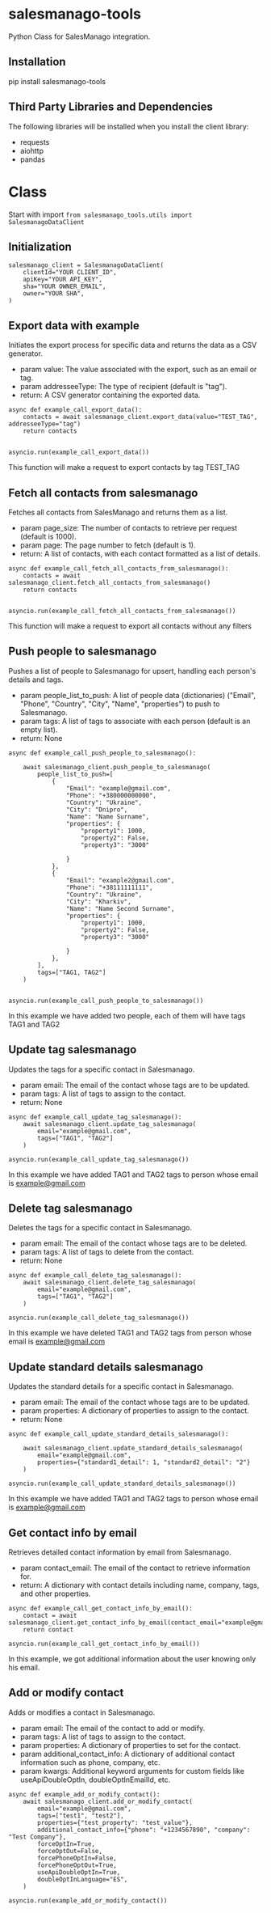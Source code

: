 # salesmanago-tools

Python Class for SalesManago integration.

## Installation

pip install salesmanago-tools

## Third Party Libraries and Dependencies

The following libraries will be installed when you install the client library:

- requests
- aiohttp
- pandas

# Class

Start with import `from salesmanago_tools.utils import SalesmanagoDataClient`

## Initialization
```
salesmanago_client = SalesmanagoDataClient(
    clientId="YOUR CLIENT_ID",
    apiKey="YOUR API_KEY",
    sha="YOUR OWNER_EMAIL",
    owner="YOUR SHA",
)
```

## Export data with example
Initiates the export process for specific data and returns the data as a CSV generator.
- param value: The value associated with the export, such as an email or tag.
- param addresseeType: The type of recipient (default is "tag").
- return: A CSV generator containing the exported data.

```
async def example_call_export_data():
    contacts = await salesmanago_client.export_data(value="TEST_TAG", addresseeType="tag")
    return contacts


asyncio.run(example_call_export_data())
```
This function will make a request to export contacts by tag TEST_TAG

## Fetch all contacts from salesmanago

Fetches all contacts from SalesManago and returns them as a list.
- param page_size: The number of contacts to retrieve per request (default is 1000).
- param page: The page number to fetch (default is 1).
- return: A list of contacts, with each contact formatted as a list of details.


```
async def example_call_fetch_all_contacts_from_salesmanago():
    contacts = await salesmanago_client.fetch_all_contacts_from_salesmanago()
    return contacts


asyncio.run(example_call_fetch_all_contacts_from_salesmanago())
```
This function will make a request to export all contacts without any filters

## Push people to salesmanago
Pushes a list of people to Salesmanago for upsert, handling each person's details and tags.

- param people_list_to_push: A list of people data (dictionaries) ("Email", "Phone", "Country", "City", "Name", "properties") to push to Salesmanago.
- param tags: A list of tags to associate with each person (default is an empty list).
- return: None
```
async def example_call_push_people_to_salesmanago():

    await salesmanago_client.push_people_to_salesmanago(
        people_list_to_push=[
            {
                "Email": "example@gmail.com",
                "Phone": "+380000000000",
                "Country": "Ukraine",
                "City": "Dnipro",
                "Name": "Name Surname",
                "properties": {
                    "property1": 1000,
                    "property2": False,
                    "property3": "3000"

                }
            },
            {
                "Email": "example2@gmail.com",
                "Phone": "+38111111111",
                "Country": "Ukraine",
                "City": "Kharkiv",
                "Name": "Name Second Surname",
                "properties": {
                    "property1": 1000,
                    "property2": False,
                    "property3": "3000"

                }
            },
        ],
        tags=["TAG1, TAG2"]
    )


asyncio.run(example_call_push_people_to_salesmanago())
```

In this example we have added two people, each of them will have tags TAG1 and TAG2

## Update tag salesmanago

Updates the tags for a specific contact in Salesmanago.

- param email: The email of the contact whose tags are to be updated.
- param tags: A list of tags to assign to the contact.
- return: None

```
async def example_call_update_tag_salesmanago():
    await salesmanago_client.update_tag_salesmanago(
        email="example@gmail.com", 
        tags=["TAG1", "TAG2"]
    )

asyncio.run(example_call_update_tag_salesmanago())
```

In this example we have added TAG1 and TAG2 tags to person whose email is example@gmail.com

## Delete tag salesmanago

Deletes the tags for a specific contact in Salesmanago.

- param email: The email of the contact whose tags are to be deleted.
- param tags: A list of tags to delete from the contact.
- return: None

```
async def example_call_delete_tag_salesmanago():
    await salesmanago_client.delete_tag_salesmanago(
        email="example@gmail.com", 
        tags=["TAG1", "TAG2"]
    )

asyncio.run(example_call_delete_tag_salesmanago())
```

In this example we have deleted TAG1 and TAG2 tags from person whose email is example@gmail.com

## Update standard details salesmanago

Updates the standard details for a specific contact in Salesmanago.

- param email: The email of the contact whose tags are to be updated.
- param properties: A dictionary of properties to assign to the contact.
- return: None

```
async def example_call_update_standard_details_salesmanago():

    await salesmanago_client.update_standard_details_salesmanago(
        email="example@gmail.com", 
        properties={"standard1_detail": 1, "standard2_detail": "2"}
    )

asyncio.run(example_call_update_standard_details_salesmanago())
```

In this example we have added TAG1 and TAG2 tags to person whose email is example@gmail.com

## Get contact info by email

Retrieves detailed contact information by email from Salesmanago.

- param contact_email: The email of the contact to retrieve information for.
- return: A dictionary with contact details including name, company, tags, and other properties.


```
async def example_call_get_contact_info_by_email():
    contact = await salesmanago_client.get_contact_info_by_email(contact_email="example@gmail.com")
    return contact

asyncio.run(example_call_get_contact_info_by_email())
```
In this example, we got additional information about the user knowing only his email.


## Add or modify contact

Adds or modifies a contact in Salesmanago.

- param email: The email of the contact to add or modify.
- param tags: A list of tags to assign to the contact.
- param properties: A dictionary of properties to set for the contact.
- param additional_contact_info: A dictionary of additional contact information such as phone, company, etc.
- param kwargs: Additional keyword arguments for custom fields like useApiDoubleOptIn, doubleOptInEmailId, etc.

```
async def example_add_or_modify_contact():
    await salesmanago_client.add_or_modify_contact(
        email="example@gmail.com",
        tags=["test1", "test2"],
        properties={"test_property": "test_value"},
        additional_contact_info={"phone": "+1234567890", "company": "Test Company"},
        forceOptIn=True,
        forceOptOut=False,
        forcePhoneOptIn=False,
        forcePhoneOptOut=True,
        useApiDoubleOptIn=True,
        doubleOptInLanguage="ES",
    )

asyncio.run(example_add_or_modify_contact())
```

